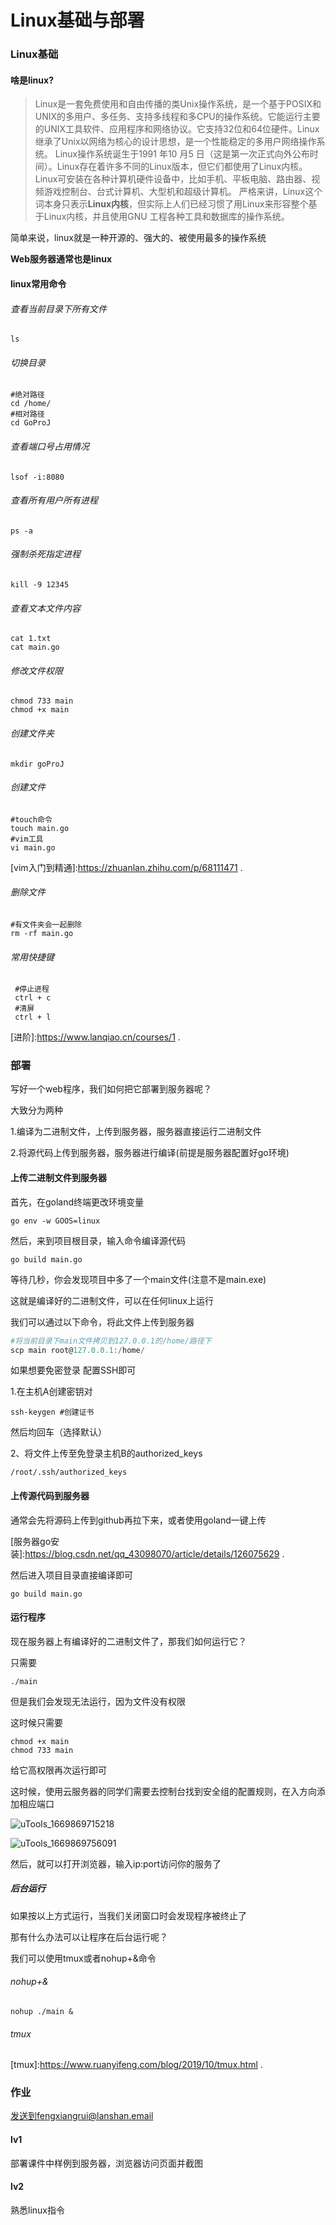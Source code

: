 # Linux基础与部署

### Linux基础

#### 啥是linux?

> Linux是一套免费使用和自由传播的类Unix操作系统，是一个基于POSIX和UNIX的多用户、多任务、支持多线程和多CPU的操作系统。它能运行主要的UNIX工具软件、应用程序和网络协议。它支持32位和64位硬件。Linux继承了Unix以网络为核心的设计思想，是一个性能稳定的多用户网络操作系统。 Linux操作系统诞生于1991 年10 月5 日（这是第一次正式向外公布时间）。Linux存在着许多不同的Linux版本，但它们都使用了Linux内核。Linux可安装在各种计算机硬件设备中，比如手机、平板电脑、路由器、视频游戏控制台、台式计算机、大型机和超级计算机。 严格来讲，Linux这个词本身只表示**Linux内核**，但实际上人们已经习惯了用Linux来形容整个基于Linux内核，并且使用GNU 工程各种工具和数据库的操作系统。

简单来说，linux就是一种开源的、强大的、被使用最多的操作系统

**Web服务器通常也是linux**



#### linux常用命令

###### 查看当前目录下所有文件

```shell
ls
```

######  切换目录

```shell
#绝对路径
cd /home/
#相对路径
cd GoProJ
```

###### 查看端口号占用情况

```shell
lsof -i:8080
```

###### 查看所有用户所有进程

```shell
ps -a
```

###### 强制杀死指定进程

```shell
kill -9 12345
```

###### 查看文本文件内容

```shell
cat 1.txt
cat main.go
```

###### 修改文件权限

```shell
chmod 733 main
chmod +x main
```

######  创建文件夹

```shell
mkdir goProJ
```

###### 创建文件

```shell
#touch命令
touch main.go
#vim工具
vi main.go
```

[vim入门到精通]:https://zhuanlan.zhihu.com/p/68111471	.

###### 删除文件

```shell
#有文件夹会一起删除
rm -rf main.go
```

###### 常用快捷键

```shell
 #停止进程
 ctrl + c
 #清屏
 ctrl + l
```

[进阶]:https://www.lanqiao.cn/courses/1	.



### 部署

写好一个web程序，我们如何把它部署到服务器呢？

大致分为两种

1.编译为二进制文件，上传到服务器，服务器直接运行二进制文件

2.将源代码上传到服务器，服务器进行编译(前提是服务器配置好go环境)



#### 上传二进制文件到服务器

首先，在goland终端更改环境变量

```shell
go env -w GOOS=linux
```

然后，来到项目根目录，输入命令编译源代码

```shell
go build main.go
```

等待几秒，你会发现项目中多了一个main文件(注意不是main.exe)

这就是编译好的二进制文件，可以在任何linux上运行

我们可以通过以下命令，将此文件上传到服务器

```powershell
#将当前目录下main文件拷贝到127.0.0.1的/home/路径下
scp main root@127.0.0.1:/home/
```

如果想要免密登录
配置SSH即可

1.在主机A创建密钥对

```shell
ssh-keygen #创建证书
```

然后均回车（选择默认）



2、将文件上传至免登录主机B的authorized_keys

```shell
/root/.ssh/authorized_keys
```



####  上传源代码到服务器

通常会先将源码上传到github再拉下来，或者使用goland一键上传

[服务器go安装]:https://blog.csdn.net/qq_43098070/article/details/126075629	.

然后进入项目目录直接编译即可

```shell
go build main.go
```



#### 运行程序

现在服务器上有编译好的二进制文件了，那我们如何运行它？

只需要

```shell
./main
```

但是我们会发现无法运行，因为文件没有权限

这时候只需要

```shell
chmod +x main
chmod 733 main
```

给它高权限再次运行即可



这时候，使用云服务器的同学们需要去控制台找到安全组的配置规则，在入方向添加相应端口

![uTools_1669869715218](http://typora.fengxiangrui.top/1669869734.png)

![uTools_1669869756091](http://typora.fengxiangrui.top/1669869785.png)



然后，就可以打开浏览器，输入ip:port访问你的服务了



##### 后台运行

如果按以上方式运行，当我们关闭窗口时会发现程序被终止了

那有什么办法可以让程序在后台运行呢？

我们可以使用tmux或者nohup+&命令

###### nohup+&

```shell
nohup ./main &
```

###### tmux

[tmux]:https://www.ruanyifeng.com/blog/2019/10/tmux.html  .


### 作业

发送到fengxiangrui@lanshan.email

#### lv1

部署课件中样例到服务器，浏览器访问页面并截图

#### lv2

熟悉linux指令